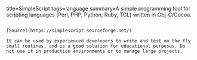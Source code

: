 title=SimpleScript
tags=language
summary=A simple programming tool for scripting languages (Perl, PHP, Python, Ruby, TCL) written in Obj-C/Cocoa.
~~~~~~

[Source](https://simplescript.sourceforge.net/)

It can be used by experienced developers to write and test on the fly small routines, and is a good solution for educational purposes. Do not use it in production environments or to manage large projects.
